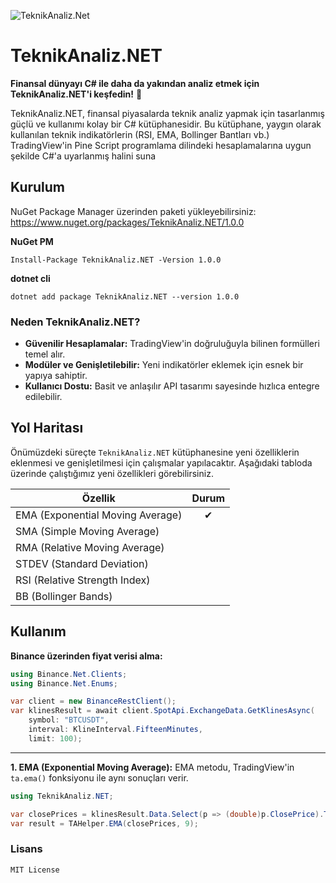 ![TeknikAnaliz.Net](https://github.com/emin-karadag/TeknikAnaliz.Net/blob/main/Moralis.Net/Moralis-Logo.png)

# TeknikAnaliz.NET

**Finansal dünyayı C# ile daha da yakından analiz etmek için TeknikAnaliz.NET'i keşfedin!** 🚀

TeknikAnaliz.NET, finansal piyasalarda teknik analiz yapmak için tasarlanmış güçlü ve kullanımı kolay bir C# kütüphanesidir. Bu kütüphane, yaygın olarak kullanılan teknik indikatörlerin (RSI, EMA, Bollinger Bantları vb.) TradingView'in Pine Script programlama dilindeki hesaplamalarına uygun şekilde C#'a uyarlanmış halini suna

## Kurulum

NuGet Package Manager üzerinden paketi yükleyebilirsiniz: https://www.nuget.org/packages/TeknikAnaliz.NET/1.0.0

**NuGet PM**
```
Install-Package TeknikAnaliz.NET -Version 1.0.0
```

**dotnet cli**
```
dotnet add package TeknikAnaliz.NET --version 1.0.0
```

### Neden TeknikAnaliz.NET?

- **Güvenilir Hesaplamalar:** TradingView'in doğruluğuyla bilinen formülleri temel alır.
- **Modüler ve Genişletilebilir:** Yeni indikatörler eklemek için esnek bir yapıya sahiptir.
- **Kullanıcı Dostu:** Basit ve anlaşılır API tasarımı sayesinde hızlıca entegre edilebilir.

## Yol Haritası
Önümüzdeki süreçte `TeknikAnaliz.NET` kütüphanesine yeni özelliklerin eklenmesi ve genişletilmesi için çalışmalar yapılacaktır. Aşağıdaki tabloda üzerinde çalıştığımız yeni özellikleri görebilirsiniz.

| Özellik                 |    Durum     |  
|------------------------|:--------------:|
| EMA (Exponential Moving Average)            |      ✔         |
| SMA (Simple Moving Average)    |                |
| RMA (Relative Moving Average)                    |                |
| STDEV (Standard Deviation)    |                |
| RSI (Relative Strength Index)      |                |
| BB (Bollinger Bands)       |                | |

## Kullanım

**Binance üzerinden fiyat verisi alma:**
```csharp
using Binance.Net.Clients;
using Binance.Net.Enums;

var client = new BinanceRestClient();
var klinesResult = await client.SpotApi.ExchangeData.GetKlinesAsync(
    symbol: "BTCUSDT",
    interval: KlineInterval.FifteenMinutes,
    limit: 100);
```

------------

**1. EMA (Exponential Moving Average):**
EMA metodu, TradingView'in `ta.ema()` fonksiyonu ile aynı sonuçları verir.

```csharp
using TeknikAnaliz.NET;

var closePrices = klinesResult.Data.Select(p => (double)p.ClosePrice).ToArray();
var result = TAHelper.EMA(closePrices, 9);
```

### Lisans 
    MIT License
